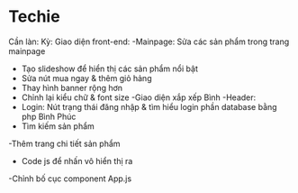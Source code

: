 # Techie
Cần làn:
Kỳ:
Giao diện front-end:
-Mainpage: Sửa các sản phẩm trong trang mainpage
+ Tạo slideshow để hiển thị các sản phẩm nổi bật
+ Sửa nút mua ngay & thêm giỏ hảng
+ Thay hình banner rộng hơn
+ Chỉnh lại kiểu chữ & font size
-Giao diện xắp xếp
Bình
-Header:
+ Login: Nút trạng thái đăng nhập & tìm hiểu login phần database bằng php Bình
Phúc
+ Tìm kiếm sản phẩm 

-Thêm trang chi tiết sản phẩm
+ Code js để nhấn vô hiển thị ra

-Chỉnh bố cục component App.js
